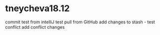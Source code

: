 # tneycheva18.12
commit test from intelliJ
test pull from GitHub
add changes to stash - test conflict
add conflict changes